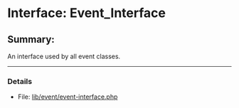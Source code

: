 # Interface: Event_Interface
## Summary:

An interface used by all event classes.


---

### Details

* File: [lib/event/event-interface.php](../../lib/event/event-interface.php)
